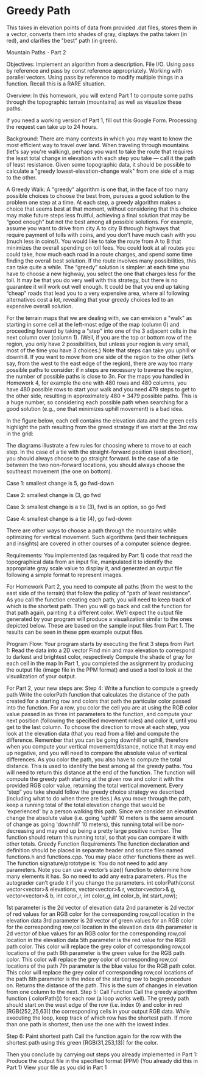 # Greedy Path
This takes in elevation points of data from provided .dat files, stores them in a vector, converts them into shades of gray, displays the paths taken (in red), and clarifies the "best" path (in green).

Mountain Paths - Part 2

Objectives: 
Implement an algorithm from a description.
File I/O.
Using pass by reference and pass by const reference appropriately.
Working with parallel vectors.
Using pass by reference to modify multiple things in a function. Recall this is a RARE situation.

Overview: 
In this homework, you will extend Part 1 to compute some paths through the topographic terrain (mountains) as well as visualize these paths.

If you need a working version of Part 1, fill out this Google Form. Processing the request can take up to 24 hours.

Background: 
There are many contexts in which you may want to know the most efficient way to travel over land. When traveling through mountains (let's say you're walking), perhaps you want to take the route that requires the least total change in elevation with each step you take — call it the path of least resistance. Given some topographic data, it should be possible to calculate a "greedy lowest-elevation-change walk" from one side of a map to the other.

A Greedy Walk: 
A "greedy" algorithm is one that, in the face of too many possible choices to choose the best from, pursues a good solution to the problem one step at a time. At each step, a greedy algorithm makes a choice that seems best at that moment, without considering that this choice may make future steps less fruitful, achieving a final solution that may be “good enough” but not the best among all possible solutions. For example, assume you want to drive from city A to city B through highways that require payment of tolls with coins, and you don’t have much cash with you (much less in coins!). You would like to take the route from A to B that minimizes the overall spending on toll fees. You could look at all routes you could take, how much each road in a route charges, and spend some time finding the overall best solution. If the route involves many possibilities, this can take quite a while. The “greedy” solution is simpler: at each time you have to choose a new highway, you select the one that charges less for the toll. It may be that you do very well with this strategy, but there is no guarantee it will work out well enough. It could be that you end up taking “cheap” roads that lead you to a very expensive area, where all following alternatives cost a lot, revealing that your greedy choices led to an expensive overall solution.

For the terrain maps that we are dealing with, we can envision a "walk" as starting in some cell at the left-most edge of the map (column 0) and proceeding forward by taking a "step" into one of the 3 adjacent cells in the next column over (column 1). (Well, if you are the top or bottom row of the region, you only have 2 possibilities, but unless your region is very small, most of the time you have 3 choices.) Note that steps can take you uphill or downhill. If you want to move from one side of the region to the other (let’s say, from the west to the east edge of the region), there are way too many possible paths to consider: if n steps are necessary to traverse the region, the number of possible paths is close to 3n. For the maps you handled in Homework 4, for example the one with 480 rows and 480 columns, you have 480 possible rows to start your walk and you need 479 steps to get to the other side, resulting in approximately 480 * 3479 possible paths. This is a huge number, so considering each possible path when searching for a good solution (e.g., one that minimizes uphill movement) is a bad idea.

In the figure below, each cell contains the elevation data and the green cells highlight the path resulting from the greed strategy if we start at the 3rd row in the grid:



The diagrams illustrate a few rules for choosing where to move to at each step. In the case of a tie with the straight-forward position (east direction), you should always choose to go straight forward. In the case of a tie between the two non-forward locations, you should always choose the southeast movement (the one on bottom).



Case 1: smallest change is 5, go fwd-down

Case 2: smallest change is (3, go fwd

Case 3: smallest change is a tie (3), fwd is an option, so go fwd

Case 4: smallest change is a tie (4), go fwd-down

There are other ways to choose a path through the mountains while optimizing for vertical movement. Such algorithms (and their techniques and insights) are covered in other courses of a computer science degree.

Requirements: 
You implemented (as required by Part 1) code that read the topographical data from an input file, manipulated it to identify the appropriate gray scale value to display it, and generated an output file following a simple format to represent images.

For Homework Part 2, you need to compute all paths (from the west to the east side of the terrain) that follow the policy of “path of least resistance”. As you call the function creating each path, you will need to keep track of which is the shortest path. Then you will go back and call the function for that path again, painting it a different color. We’ll expect the output file generated by your program will produce a visualization similar to the ones depicted below. These are based on the sample input files from Part 1. The results can be seen in these ppm example output files.









Program Flow: 
Your program starts by executing the first 3 steps from Part 1:
Read the data into a 2D vector
Find min and max elevation to correspond to darkest and brightest color, respectively
Compute the shade of gray for each cell in the map
In Part 1, you completed the assignment by producing the output file (image file in the PPM format) and used a tool to look at the visualization of your output.

For Part 2, your new steps are:
Step 4: Write a function to compute a greedy path
Write the colorPath function that calculates the distance of the path created for a starting row and colors that path the particular color passed into the function.
For a row, you color the cell you are at using the RGB color value passed in as three int parameters to the function, and compute your next position (following the specified movement rules) and color it, until you get to the last column. To choose the direction to move at each step, you look at the elevation data (that you read from a file) and compute the difference. Remember that you can be going downhill or uphill, therefore when you compute your vertical movement/distance, notice that it may end up negative, and you will need to compare the absolute value of vertical differences. As you color the path, you also have to compute the total distance. This is used to identify the best among all the greedy paths. You will need to return this distance at the end of the function.
The function will compute the greedy path starting at the given row and color it with the provided RGB color value, returning the total vertical movement. Every “step” you take should follow the greedy choice strategy we described (including what to do when there are ties.) As you move through the path, keep a running total of the total elevation change that would be 'experienced' by a person walking this path. Since we consider an elevation change the absolute value (i.e. going 'uphill' 10 meters is the same amount of change as going 'downhill' 10 meters), this running total will be non-decreasing and may end up being a pretty large positive number. The function should return this running total, so that you can compare it with other totals.
Greedy Function Requirements
The function declaration and definition should be placed in separate header and source files named functions.h and functions.cpp. You may place other functions there as well.
The function signature/prototype is:
You do not need to add any parameters. Note you can use a vector’s size() function to determine how many elements it has. So no need to add any extra parameters. Plus the autograder can’t grade it if you change the parameters.
int colorPath(const vector<vector<int>>& elevations, vector<vector<int>>& r, vector<vector<int>>& g, vector<vector<int>>& b, int color_r, int color_g,
int color_b, int start_row);

1st parameter is the 2d vector of elevation data
2nd parameter is 2d vector of red values for an RGB color for the corresponding row,col location in the elevation data
3rd parameter is 2d vector of green values for an RGB color for the corresponding row,col location in the elevation data
4th parameter is 2d vector of blue values for an RGB color for the corresponding row,col location in the elevation data
5th parameter is the red value for the RGB path color. This color will replace the grey color of corresponding row,col locations of the path
6th parameter is the green value for the RGB path color. This color will replace the grey color of corresponding row,col locations of the path
7th parameter is the blue value for the RGB path color. This color will replace the grey color of corresponding row,col locations of the path
8th parameter is the index of the starting row to begin procedure on.
Returns the distance of the path. This is the sum of changes in elevation from one column to the next.
Step 5: Call Function
Call the greedy algorithm function ( colorPath()) for each row (a loop works well). The greedy path should start on the west edge of the row (i.e. index 0) and color in  red [RGB(252,25,63)]  the corresponding cells in your output RGB data. While executing the loop, keep track of which row has the shortest path. If more than one path is shortest, then use the one with the lowest index.

Step 6: Paint shortest path
Call the function again for the row with the shortest path using this
 green [RGB(31,253,13)]  for the color.

Then you conclude by carrying out steps you already implemented
in Part 1:
Produce the output file in the specified format (PPM)
(You already did this in Part 1)
View your file as you did in Part 1

